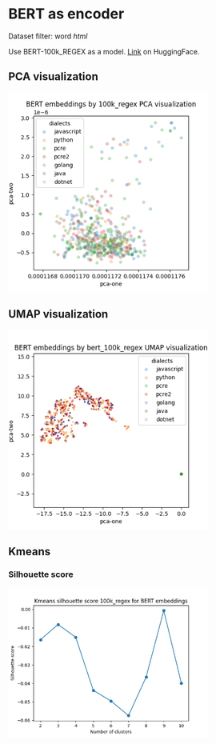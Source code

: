 # BERT as encoder

Dataset filter: word *html*

Use BERT-100k_REGEX as a model.
<a href="https://huggingface.co/yzimmermann/BERT-100k_REGEX">Link</a> on HuggingFace.

## PCA visualization
<p float="left">
  <img src="assets/bert/bert_100k_regex_pca.png" width="400" />
</p>

## UMAP visualization
<p float="left">
  <img src="assets/bert/bert_100k_regex_umap.png" width="400" />
</p>

## Kmeans

### Silhouette score
<p float="left">
  <img src="assets/bert/bert_100k_regex_silhouette.png" width="400" />
</p>
